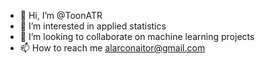 - 👋 Hi, I’m @ToonATR
- 👀 I’m interested in applied statistics
- 💞️ I’m looking to collaborate on machine learning projects
- 📫 How to reach me alarconaitor@gmail.com

<!---
ToonATR/ToonATR is a ✨ special ✨ repository because its `README.md` (this file) appears on your GitHub profile.
You can click the Preview link to take a look at your changes.
--->
